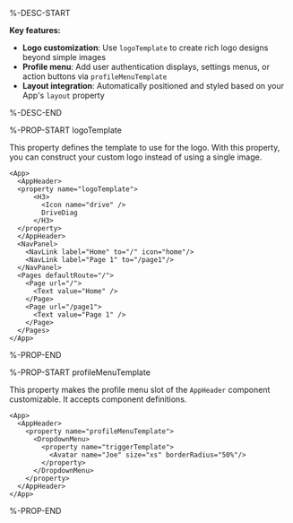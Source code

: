 %-DESC-START

**Key features:**
- **Logo customization**: Use `logoTemplate` to create rich logo designs beyond simple images
- **Profile menu**: Add user authentication displays, settings menus, or action buttons via `profileMenuTemplate`
- **Layout integration**: Automatically positioned and styled based on your App's `layout` property

%-DESC-END

%-PROP-START logoTemplate

This property defines the template to use for the logo.
With this property, you can construct your custom logo instead of using a single image.

```xmlui-pg copy display {2-8} name="Example: logoTemplate" height="150px"
<App>
  <AppHeader>
  <property name="logoTemplate">
      <H3>
        <Icon name="drive" />
        DriveDiag
      </H3>
  </property>
  </AppHeader>
  <NavPanel>
    <NavLink label="Home" to="/" icon="home"/>
    <NavLink label="Page 1" to="/page1"/>
  </NavPanel>
  <Pages defaultRoute="/">
    <Page url="/">
      <Text value="Home" />
    </Page>
    <Page url="/page1">
      <Text value="Page 1" />
    </Page>
  </Pages>
</App>
```

%-PROP-END

%-PROP-START profileMenuTemplate

This property makes the profile menu slot of the `AppHeader` component customizable.
It accepts component definitions.

```xmlui-pg copy display {3-9} name="Example: profileMenuTemplate" height="150px"
<App>
  <AppHeader>
    <property name="profileMenuTemplate">
      <DropdownMenu>
        <property name="triggerTemplate">
          <Avatar name="Joe" size="xs" borderRadius="50%"/>
        </property>
      </DropdownMenu>
    </property>
  </AppHeader>
</App>
```

%-PROP-END
